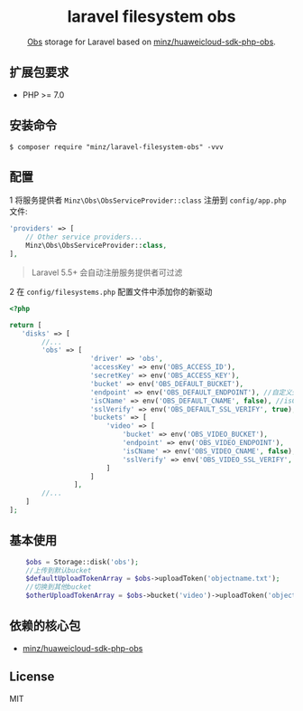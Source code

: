 <h1 align="center">laravel filesystem obs</h1>

<p align="center">
<a href="https://support.huaweicloud.com/sdk-php-devg-obs/obs_28_0001.html">Obs</a> storage for Laravel based on <a href="https://github.com/minz/huaweicloud-sdk-php-obs">minz/huaweicloud-sdk-php-obs</a>.
</p>


## 扩展包要求

-   PHP >= 7.0

## 安装命令

```shell
$ composer require "minz/laravel-filesystem-obs" -vvv
```

## 配置

1 将服务提供者 `Minz\Obs\ObsServiceProvider::class` 注册到 `config/app.php` 文件:

```php
'providers' => [
    // Other service providers...
    Minz\Obs\ObsServiceProvider::class,
],
```

> Laravel 5.5+ 会自动注册服务提供者可过滤

2 在 `config/filesystems.php` 配置文件中添加你的新驱动

```php
<?php

return [
   'disks' => [
        //...
        'obs' => [
                    'driver' => 'obs',
                    'accessKey' => env('OBS_ACCESS_ID'),
                    'secretKey' => env('OBS_ACCESS_KEY'),
                    'bucket' => env('OBS_DEFAULT_BUCKET'),
                    'endpoint' => env('OBS_DEFAULT_ENDPOINT'), //自定义外部域名比如cdn或者bucket默认endpoint
                    'isCName' => env('OBS_DEFAULT_CNAME', false), //isCName为true, getUrl会判断cdnDomain是否设定来决定返回的url，如果cdnDomain未设置，则使用endpoint来生成url，否则使用cdn
                    'sslVerify' => env('OBS_DEFAULT_SSL_VERIFY', true), // use https
                    'buckets' => [
                        'video' => [
                            'bucket' => env('OBS_VIDEO_BUCKET'),
                            'endpoint' => env('OBS_VIDEO_ENDPOINT'),
                            'isCName' => env('OBS_VIDEO_CNAME', false), 
                            'sslVerify' => env('OBS_VIDEO_SSL_VERIFY', true),
                        ]
                    ]
                ],
        //...
    ]
];
```

## 基本使用


```php
    $obs = Storage::disk('obs');
    //上传到默认bucket
    $defaultUploadTokenArray = $obs->uploadToken('objectname.txt');
    //切换到其他bucket
    $otherUploadTokenArray = $obs->bucket('video')->uploadToken('objectname2.txt');
```


## 依赖的核心包

-   [minz/huaweicloud-sdk-php-obs](https://github.com/minz/huaweicloud-sdk-php-obs)



## License

MIT